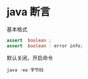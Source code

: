 # java 断言

基本格式

```java
assert  boolean ;
assert  boolean : error info;
```

默认关闭，开启命令
```
java -ea 字节码
```
